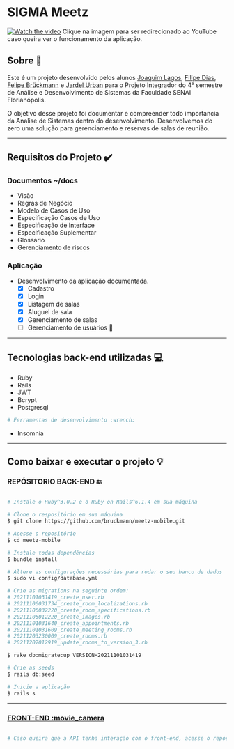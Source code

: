 # SIGMA Meetz

[![Watch the video](https://img.youtube.com/vi/2VwV6reEGBw/maxresdefault.jpg)](https://youtu.be/2VwV6reEGBw)
Clique na imagem para ser redirecionado ao YouTube caso queira ver o funcionamento da aplicação.

## Sobre 📰

Este é um projeto desenvolvido pelos alunos [Joaquim Lagos](https://github.com/Joaquimlagos), [Filipe Dias](https://github.com/Lipzs),
[Felipe Brückmann](https://github.com/bruckmann) e [Jardel Urban](https://github.com/j-rdel) para o Projeto Integrador do 4° semestre de Análise e Desenvolvimento de Sistemas da Faculdade SENAI Florianópolis.

O objetivo desse projeto foi documentar e compreender todo importancia da Analise de Sistemas dentro do desenvolvimento. Desenvolvemos do zero uma solução para gerenciamento e reservas de salas de reunião.

---

## Requisitos do Projeto :heavy_check_mark:

### Documentos ~/**docs**

- Visão
- Regras de Negócio
- Modelo de Casos de Uso
- Especificação Casos de Uso
- Especificação de Interface
- Especificação Suplementar
- Glossario
- Gerenciamento de riscos

### Aplicação

- Desenvolvimento da aplicação documentada.
  - [x] Cadastro
  - [x] Login
  - [x] Listagem de salas
  - [x] Aluguel de sala
  - [x] Gerenciamento de salas
  - [ ] Gerenciamento de usuários 🔨

---

## Tecnologias back-end utilizadas 💻

- Ruby
- Rails
- JWT
- Bcrypt
- Postgresql

```bash
# Ferramentas de desenvolvimento :wrench:
```

- Insomnia

---

## Como baixar e executar o projeto 💡

### REPÓSITORIO BACK-END :end:

```bash

# Instale o Ruby^3.0.2 e o Ruby on Rails^6.1.4 em sua máquina

# Clone o respositório em sua máquina
$ git clone https://github.com/bruckmann/meetz-mobile.git

# Acesse o repositório
$ cd meetz-mobile

# Instale todas dependências
$ bundle install

# Altere as configurações necessárias para rodar o seu banco de dados
$ sudo vi config/database.yml

# Crie as migrations na seguinte ordem:
# 20211101031419_create_user.rb
# 20211106031734_create_room_localizations.rb
# 20211106032220_create_room_specifications.rb
# 20211106012220_create_images.rb
# 20211101031640_create_appointments.rb
# 20211101031609_create_meeting_rooms.rb
# 20211203230009_create_rooms.rb
# 20211207012919_update_rooms_to_version_3.rb

$ rake db:migrate:up VERSION=20211101031419

# Crie as seeds
$ rails db:seed

# Inicie a aplicação
$ rails s


```

---

### <a href="https://github.com/bruckmann/meetz-mobile">FRONT-END :movie_camera</a>

```bash

# Caso queira que a API tenha interação com o front-end, acesse o repositório e complete os passos do README


```

